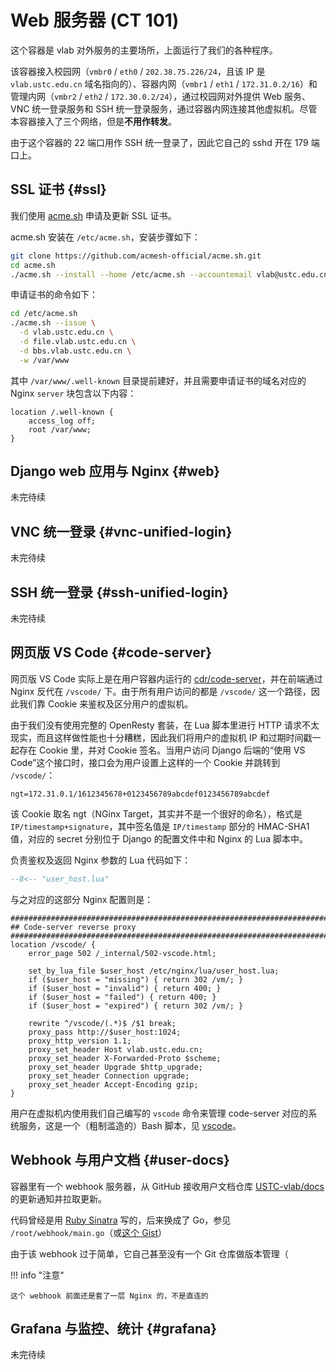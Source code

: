 # Web 服务器 (CT 101)

这个容器是 vlab 对外服务的主要场所，上面运行了我们的各种程序。

该容器接入校园网（`vmbr0` / `eth0` / `202.38.75.226/24`，且该 IP 是 `vlab.ustc.edu.cn` 域名指向的）、容器内网（`vmbr1` / `eth1` / `172.31.0.2/16`）和管理内网（`vmbr2` / `eth2` / `172.30.0.2/24`），通过校园网对外提供 Web 服务、VNC 统一登录服务和 SSH 统一登录服务，通过容器内网连接其他虚拟机。尽管本容器接入了三个网络，但是**不用作转发**。

由于这个容器的 22 端口用作 SSH 统一登录了，因此它自己的 sshd 开在 179 端口上。

## SSL 证书 {#ssl}

我们使用 [acme.sh](https://github.com/acmesh-official/acme.sh) 申请及更新 SSL 证书。

acme.sh 安装在 `/etc/acme.sh`，安装步骤如下：

```sh
git clone https://github.com/acmesh-official/acme.sh.git
cd acme.sh
./acme.sh --install --home /etc/acme.sh --accountemail vlab@ustc.edu.cn
```

申请证书的命令如下：

```sh
cd /etc/acme.sh
./acme.sh --issue \
  -d vlab.ustc.edu.cn \
  -d file.vlab.ustc.edu.cn \
  -d bbs.vlab.ustc.edu.cn \
  -w /var/www
```

其中 `/var/www/.well-known` 目录提前建好，并且需要申请证书的域名对应的 Nginx `server` 块包含以下内容：

```nginx title="/etc/nginx/snippets/well-known"
location /.well-known {
    access_log off;
    root /var/www;
}
```

## Django web 应用与 Nginx {#web}

未完待续

## VNC 统一登录 {#vnc-unified-login}

未完待续

## SSH 统一登录 {#ssh-unified-login}

未完待续

## 网页版 VS Code {#code-server}

网页版 VS Code 实际上是在用户容器内运行的 [cdr/code-server](https://github.com/cdr/code-server)，并在前端通过 Nginx 反代在 `/vscode/` 下。由于所有用户访问的都是 `/vscode/` 这一个路径，因此我们靠 Cookie 来鉴权及区分用户的虚拟机。

由于我们没有使用完整的 OpenResty 套装，在 Lua 脚本里进行 HTTP 请求不太现实，而且这样做性能也十分糟糕，因此我们将用户的虚拟机 IP 和过期时间戳一起存在 Cookie 里，并对 Cookie 签名。当用户访问 Django 后端的“使用 VS Code”这个接口时，接口会为用户设置上这样的一个 Cookie 并跳转到 `/vscode/`：

```text
ngt=172.31.0.1/1612345678+0123456789abcdef0123456789abcdef
```

该 Cookie 取名 ngt（NGinx Target，其实并不是一个很好的命名），格式是 `IP/timestamp+signature`，其中签名值是 `IP/timestamp` 部分的 HMAC-SHA1 值，对应的 secret 分别位于 Django 的配置文件中和 Nginx 的 Lua 脚本中。

负责鉴权及返回 Nginx 参数的 Lua 代码如下：

```lua
--8<-- "user_host.lua"
```

与之对应的这部分 Nginx 配置则是：

```nginx
###########################################################################
## Code-server reverse proxy
###########################################################################
location /vscode/ {
    error_page 502 /_internal/502-vscode.html;

    set_by_lua_file $user_host /etc/nginx/lua/user_host.lua;
    if ($user_host = "missing") { return 302 /vm/; }
    if ($user_host = "invalid") { return 400; }
    if ($user_host = "failed") { return 400; }
    if ($user_host = "expired") { return 302 /vm/; }

    rewrite ^/vscode/(.*)$ /$1 break;
    proxy_pass http://$user_host:1024;
    proxy_http_version 1.1;
    proxy_set_header Host vlab.ustc.edu.cn;
    proxy_set_header X-Forwarded-Proto $scheme;
    proxy_set_header Upgrade $http_upgrade;
    proxy_set_header Connection upgrade;
    proxy_set_header Accept-Encoding gzip;
}
```

用户在虚拟机内使用我们自己编写的 `vscode` 命令来管理 code-server 对应的系统服务，这是一个（粗制滥造的）Bash 脚本，见 [vscode](../assets/vscode)。

## Webhook 与用户文档 {#user-docs}

容器里有一个 webhook 服务器，从 GitHub 接收用户文档仓库 [USTC-vlab/docs][user-docs] 的更新通知并拉取更新。

代码曾经是用 [Ruby Sinatra][sinatra] 写的，后来换成了 Go，参见 `/root/webhook/main.go`（或[这个 Gist](https://gist.github.com/iBug/34caff517617bfd0de2205d2466a3b78)）

由于该 webhook 过于简单，它自己甚至没有一个 Git 仓库做版本管理（

!!! info "注意"

    这个 webhook 前面还是套了一层 Nginx 的，不是直连的

## Grafana 与监控、统计 {#grafana}

未完待续

  [sinatra]: https://sinatrarb.com/
  [user-docs]: https://github.com/USTC-vlab/docs
